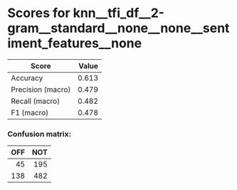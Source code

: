 # Scores for knn__tfi_df__2-gram__standard__none__none__sentiment_features__none
|      Score      |Value|
|-----------------|----:|
|Accuracy         |0.613|
|Precision (macro)|0.479|
|Recall (macro)   |0.482|
|F1 (macro)       |0.478|

### Confusion matrix:
|OFF|NOT|
|--:|--:|
| 45|195|
|138|482|

